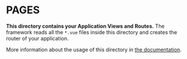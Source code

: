# PAGES

**This directory contains your Application Views and Routes.**
The framework reads all the `*.vue` files inside this directory and creates the router of your application.

More information about the usage of this directory in [the documentation](https://nuxtjs.org/guide/routing).
